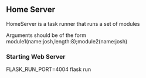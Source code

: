 ## Home Server

HomeServer is a task runner that runs a set of modules

Arguments should be of the form module1(name:josh,length:8);module2(name:josh)

### Starting Web Server
FLASK_RUN_PORT=4004 flask run
